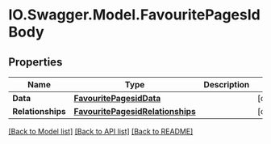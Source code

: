 # IO.Swagger.Model.FavouritePagesIdBody
## Properties

Name | Type | Description | Notes
------------ | ------------- | ------------- | -------------
**Data** | [**FavouritePagesidData**](FavouritePagesidData.md) |  | [optional] 
**Relationships** | [**FavouritePagesidRelationships**](FavouritePagesidRelationships.md) |  | [optional] 

[[Back to Model list]](../README.md#documentation-for-models) [[Back to API list]](../README.md#documentation-for-api-endpoints) [[Back to README]](../README.md)

